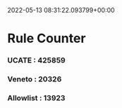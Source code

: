 2022-05-13 08:31:22.093799+00:00
# Rule Counter 
 ### UCATE : 425859

 ### Veneto : 20326

 ### Allowlist : 13923